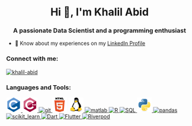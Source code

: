 <h1 align="center">Hi 👋, I'm Khalil Abid</h1>
<h3 align="center">A passionate Data Scientist and a programming enthusiast</h3>

- 📄 Know about my experiences on my [LinkedIn Profile](https://www.linkedin.com/in/khalilabid/)

<h3 align="left">Connect with me:</h3>
<p align="left">
<a href="https://linkedin.com/in/khalilabid" target="blank"><img align="center" src="https://cdn.jsdelivr.net/npm/simple-icons@3.0.1/icons/linkedin.svg" alt="khalil-abid" height="30" width="40" /></a>
</p>

<h3 align="left">Languages and Tools:</h3>
<p align="left"> <a href="https://www.cprogramming.com/" target="_blank"> <img src="https://raw.githubusercontent.com/devicons/devicon/master/icons/c/c-original.svg" alt="c" width="40" height="40"/> </a> <a href="https://www.w3schools.com/cpp/" target="_blank"> <img src="https://raw.githubusercontent.com/devicons/devicon/master/icons/cplusplus/cplusplus-original.svg" alt="cplusplus" width="40" height="40"/> </a> <a href="https://git-scm.com/" target="_blank"> <img src="https://www.vectorlogo.zone/logos/git-scm/git-scm-icon.svg" alt="git" width="40" height="40"/> </a> <a href="https://www.w3schools.com/html/" target="_blank"> <img src="https://raw.githubusercontent.com/devicons/devicon/master/icons/html5/html5-original-wordmark.svg" alt="html5" width="40" height="40"/></a> <a href="https://www.linux.org/" target="_blank"> <img src="https://raw.githubusercontent.com/devicons/devicon/master/icons/linux/linux-original.svg" alt="linux" width="40" height="40"/> </a> <a href="https://www.mathworks.com/" target="_blank"> <img src="https://upload.wikimedia.org/wikipedia/commons/thumb/2/21/Matlab_Logo.png/667px-Matlab_Logo.png" alt="matlab" width="40" height="40"/> </a> <a href="https://www.r-project.org/" target="_blank"> <img src="https://www.r-project.org/Rlogo.png" alt="R" width="40" height="40"/> <a href="https://www.w3schools.com/sql/" target="_blank"> <img src="https://3wa.fr/wp-content/webp-express/webp-images/doc-root/wp-content/uploads/2020/04/sql-logo.png.webp" alt="SQL" width="40" height="40"/> </a> <a href="https://www.python.org" target="_blank"> <img src="https://raw.githubusercontent.com/devicons/devicon/master/icons/python/python-original.svg" alt="python" width="40" height="40"/> </a><a href="https://pandas.pydata.org/" target="_blank"> <img src="https://upload.wikimedia.org/wikipedia/commons/thumb/2/22/Pandas_mark.svg/langfr-220px-Pandas_mark.svg.png" alt="pandas" width="40" height="40"/> </a><a href="https://scikit-learn.org/" target="_blank"> <img src="https://upload.wikimedia.org/wikipedia/commons/0/05/Scikit_learn_logo_small.svg" alt="scikit_learn" width="40" height="40"/> </a><a href="https://dart.dev/" target="_blank"> <img src="https://upload.wikimedia.org/wikipedia/commons/thumb/7/7e/Dart-logo.png/600px-Dart-logo.png" alt="Dart" width="40" height="40"/> </a><a href="https://flutter.dev/" target="_blank"> <img src="https://iconape.com/wp-content/png_logo_vector/flutter-logo.png" alt="Flutter" width="40" height="40"/> </a>
<a href="https://riverpod.dev/" target="_blank"> <img src="https://riverpod.dev/img/logo.svg" alt="Riverpod" width="40" height="40"/> </a>


